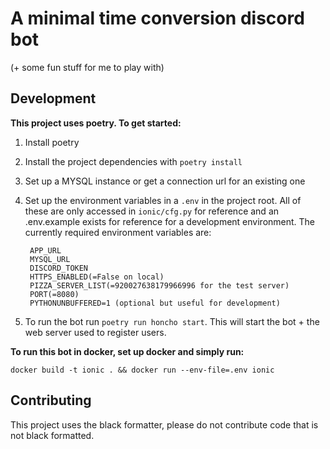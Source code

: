 # A minimal time conversion discord bot

(+ some fun stuff for me to play with)

## Development

**This project uses poetry. To get started:**
1. Install poetry
2. Install the project dependencies with `poetry install`
3. Set up a MYSQL instance or get a connection url for an existing one
4. Set up the environment variables in a `.env` in the project root. All of these are only accessed in `ionic/cfg.py` for reference and an .env.example exists for reference for a development environment. The currently required environment variables are:
        
        APP_URL
        MYSQL_URL
        DISCORD_TOKEN
        HTTPS_ENABLED(=False on local)
        PIZZA_SERVER_LIST(=920027638179966996 for the test server)
        PORT(=8080)
        PYTHONUNBUFFERED=1 (optional but useful for development)

5. To run the bot run `poetry run honcho start`.
    This will start the bot + the web server used to register users.


**To run this bot in docker, set up docker and simply run:**
```
docker build -t ionic . && docker run --env-file=.env ionic
```

## Contributing

This project uses the black formatter, please do not contribute code that is not black
formatted.
